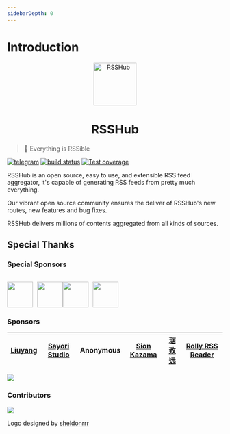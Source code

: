 ```yaml
---
sidebarDepth: 0
---
```


# Introduction

<p align="center" class="logo-img">
    <img src="/logo.png" alt="RSSHub" width="100">
</p>
<h1 align="center" class="logo-text">RSSHub</h1>

> 🍰 Everything is RSSible

[![telegram](https://img.shields.io/badge/chat-telegram-brightgreen.svg?style=flat-square)](https://t.me/rsshub)
[![build status](https://img.shields.io/travis/DIYgod/RSSHub/master.svg?style=flat-square)](https://travis-ci.org/DIYgod/RSSHub)
[![Test coverage](https://img.shields.io/codecov/c/github/DIYgod/RSSHub.svg?style=flat-square)](https://codecov.io/github/DIYgod/RSSHub?branch=master)

RSSHub is an open source, easy to use, and extensible RSS feed aggregator, it's capable of generating RSS feeds from pretty much everything.

Our vibrant open source community ensures the deliver of RSSHub's new routes, new features and bug fixes.

RSSHub delivers millions of contents aggregated from all kinds of sources.

## Special Thanks

### Special Sponsors

<a href="https://rixcloud.app/rsshub" target="_blank"><img height="60px" src="https://i.imgur.com/TrgP3S1.png"></a><a href="https://kzfeed.com/?from=rsshub" target="_blank" style="margin-left: 10px;"><img height="60px" src="https://i.imgur.com/YjqwaKE.png"></a><a href="https://angelia.codeeer.com" target="_blank" style="display: inline-block; margin-top: 15px;"><img height="60px" src="https://i.imgur.com/oQf2WJl.png"></a><a href="https://lizhi.io/store" target="_blank" style="margin-left: 10px;"><img height="60px" src="https://i.imgur.com/1u6jJ6L.jpg"></a>

### Sponsors

| [Liuyang](https://github.com/lingllting) | [Sayori Studio](https://t.me/SayoriStudio) | Anonymous | [Sion Kazama](https://blog.sion.moe) | [琚致远](https://www.shaoyaoju.org/) | [Rolly RSS Reader](https://www.coolapk.com/apk/239500) |
| :--------------------------------------: | :----------------------------------------: | :-------: | :----------------------------------: | :----------------------------------: | :----------------------------------------------------: |


[![](https://opencollective.com/static/images/become_sponsor.svg)](/en/support/)

### Contributors

[![](https://opencollective.com/RSSHub/contributors.svg?width=740)](https://github.com/DIYgod/RSSHub/graphs/contributors)

Logo designed by [sheldonrrr](https://dribbble.com/sheldonrrr)
